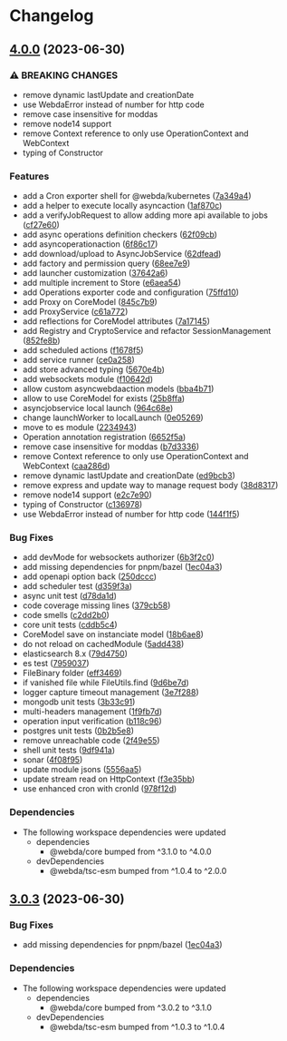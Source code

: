 # Changelog

## [4.0.0](https://github.com/loopingz/webda.io/compare/async-v3.0.3...async-v4.0.0) (2023-06-30)


### ⚠ BREAKING CHANGES

* remove dynamic lastUpdate and creationDate
* use WebdaError instead of number for http code
* remove case insensitive for moddas
* remove node14 support
* remove Context reference to only use OperationContext and WebContext
* typing of Constructor

### Features

* add a Cron exporter shell for @webda/kubernetes ([7a349a4](https://github.com/loopingz/webda.io/commit/7a349a430fe8dfd8a3cc3491cac00c41dc97c362))
* add a helper to execute locally asyncaction ([1af870c](https://github.com/loopingz/webda.io/commit/1af870c301ccc2cf971567e7f133ff52b5d995c7))
* add a verifyJobRequest to allow adding more api available to jobs ([cf27e60](https://github.com/loopingz/webda.io/commit/cf27e6055a6bfe4b18c428a18a57245b726a00df))
* add async operations definition checkers ([62f09cb](https://github.com/loopingz/webda.io/commit/62f09cb76ae32fc8f95a1a5b260acb118a230674))
* add asyncoperationaction ([6f86c17](https://github.com/loopingz/webda.io/commit/6f86c17d174c5ddc94563ba9b9ab973e8f4bb17f))
* add download/upload to AsyncJobService ([62dfead](https://github.com/loopingz/webda.io/commit/62dfeadccf7299c073755483df8b0c22b38f5992))
* add factory and permission query ([68ee7e9](https://github.com/loopingz/webda.io/commit/68ee7e92b0e0747b9ca1d796fcfb25919a5b58b2))
* add launcher customization ([37642a6](https://github.com/loopingz/webda.io/commit/37642a680234b505049c97d4814ef677bb5f03e5))
* add multiple increment to Store ([e6aea54](https://github.com/loopingz/webda.io/commit/e6aea54d2908e43816cd8043a0fdf209e5b04707))
* add Operations exporter code and configuration ([75ffd10](https://github.com/loopingz/webda.io/commit/75ffd1064a56f81f9df33e1babe5c10d31f2680f))
* add Proxy on CoreModel ([845c7b9](https://github.com/loopingz/webda.io/commit/845c7b91d6704ed07cb17a8ee17ac50878b9880c))
* add ProxyService ([c61a772](https://github.com/loopingz/webda.io/commit/c61a77284205c20bf12e305b6c7c88987ed62a43))
* add reflections for CoreModel attributes ([7a17145](https://github.com/loopingz/webda.io/commit/7a17145f5b4495ee124931c79b77afee2031bdb7))
* add Registry and CryptoService and refactor SessionManagement ([852fe8b](https://github.com/loopingz/webda.io/commit/852fe8b076736530e18becc1479814d1cf03ccfc))
* add scheduled actions ([f1678f5](https://github.com/loopingz/webda.io/commit/f1678f5bf8693c6d252d9f30bcd41020a2580d51))
* add service runner ([ce0a258](https://github.com/loopingz/webda.io/commit/ce0a25837672ce33be97cc4de9839e8d542d735f))
* add store advanced typing ([5670e4b](https://github.com/loopingz/webda.io/commit/5670e4b95fae9325dd60ad131e038eeea3c26a73))
* add websockets module ([f10642d](https://github.com/loopingz/webda.io/commit/f10642d646ebef5b5ff1c62a87c4fb28fcabfef0))
* allow custom asyncwebdaaction models ([bba4b71](https://github.com/loopingz/webda.io/commit/bba4b71db1cf5681b1be576c5363d925b05c228d))
* allow to use CoreModel for exists ([25b8ffa](https://github.com/loopingz/webda.io/commit/25b8ffa3009c409f9476c20df3708a49d33ae787))
* asyncjobservice local launch ([964c68e](https://github.com/loopingz/webda.io/commit/964c68edf497a16ad75048726daaa9a466f56a1d))
* change launchWorker to localLaunch ([0e05269](https://github.com/loopingz/webda.io/commit/0e052690880a6d5a4a4215af7e3c7abd18436a95))
* move to es module ([2234943](https://github.com/loopingz/webda.io/commit/22349431f8241fda7a10ecdeb6563a676b935320))
* Operation annotation registration ([6652f5a](https://github.com/loopingz/webda.io/commit/6652f5af75b466b90ff0706abdf2e4a7a08ef318))
* remove case insensitive for moddas ([b7d3336](https://github.com/loopingz/webda.io/commit/b7d333632adeb037141d54da43701a1f34ee09f5))
* remove Context reference to only use OperationContext and WebContext ([caa286d](https://github.com/loopingz/webda.io/commit/caa286d8d077ee3e4932952e34f2e80bfed0bdf3))
* remove dynamic lastUpdate and creationDate ([ed9bcb3](https://github.com/loopingz/webda.io/commit/ed9bcb30691a5ff0c4c3769d572f39548c6d9b05))
* remove express and update way to manage request body ([38d8317](https://github.com/loopingz/webda.io/commit/38d8317566519d2a4f2fd47db56f7502219c13bb))
* remove node14 support ([e2c7e90](https://github.com/loopingz/webda.io/commit/e2c7e9094da104ad443d06d65f16fa80a0ddda23))
* typing of Constructor ([c136978](https://github.com/loopingz/webda.io/commit/c136978becd71f63d0eb985b62d274c218b0e3b0))
* use WebdaError instead of number for http code ([144f1f5](https://github.com/loopingz/webda.io/commit/144f1f510111048b3282524a2609c449c5bc5de7))


### Bug Fixes

* add devMode for websockets authorizer ([6b3f2c0](https://github.com/loopingz/webda.io/commit/6b3f2c036de94cef257a0d75bd8d1737e7cc64ba))
* add missing dependencies for pnpm/bazel ([1ec04a3](https://github.com/loopingz/webda.io/commit/1ec04a375998ee7a7a00ea03c30a2960b7778d6b))
* add openapi option back ([250dccc](https://github.com/loopingz/webda.io/commit/250dcccfaeb665014eb5c4399210682fa06bfb49))
* add scheduler test ([d359f3a](https://github.com/loopingz/webda.io/commit/d359f3ac1bc1240c7e9c13d31ce2cbecf06ebc32))
* async unit test ([d78da1d](https://github.com/loopingz/webda.io/commit/d78da1d8d53283a7ef6a0e3db31e20003d335751))
* code coverage missing lines ([379cb58](https://github.com/loopingz/webda.io/commit/379cb588306557e23698cb6dbc6fab430b3c12f9))
* code smells ([c2dd2b0](https://github.com/loopingz/webda.io/commit/c2dd2b08ee21ec4b88ec8901820d394a99b780df))
* core unit tests ([cddb5c4](https://github.com/loopingz/webda.io/commit/cddb5c480057020651f3e4e4337396c979b83ca7))
* CoreModel save on instanciate model ([18b6ae8](https://github.com/loopingz/webda.io/commit/18b6ae896e2483c80d9a827eab4a679a889ae941))
* do not reload on cachedModule ([5add438](https://github.com/loopingz/webda.io/commit/5add438d5b9a4d28dcdca172e721fa0d7949bfc2))
* elasticsearch 8.x ([79d4750](https://github.com/loopingz/webda.io/commit/79d4750f9490ac0ee0923e6fcc00493ed3815981))
* es test ([7959037](https://github.com/loopingz/webda.io/commit/79590378cb43fb15d8acd0e0eabf5cf972d41df5))
* FileBinary folder ([eff3469](https://github.com/loopingz/webda.io/commit/eff346975968e64304e90e9d59e286e2dba53642))
* if vanished file while FileUtils.find ([9d6be7d](https://github.com/loopingz/webda.io/commit/9d6be7dc536ce88bc1d2de1a8b020cbef72fc7b6))
* logger capture timeout management ([3e7f288](https://github.com/loopingz/webda.io/commit/3e7f288a2de1fb4880824343289b021b1cadcba5))
* mongodb unit tests ([3b33c91](https://github.com/loopingz/webda.io/commit/3b33c915d76d827adb41346d87afb1dbdb825ae1))
* multi-headers management ([1f9fb7d](https://github.com/loopingz/webda.io/commit/1f9fb7d1cb2f10b4a348ecaac95f66d3b850e8bc))
* operation input verification ([b118c96](https://github.com/loopingz/webda.io/commit/b118c96fd22852f1cffe8bb8487be322279acb88))
* postgres unit tests ([0b2b5e8](https://github.com/loopingz/webda.io/commit/0b2b5e806c5e5f788514ca9a853c167e74128e7e))
* remove unreachable code ([2f49e55](https://github.com/loopingz/webda.io/commit/2f49e5517e232b981b85a06ed8a9d7a54d3fb169))
* shell unit tests ([9df941a](https://github.com/loopingz/webda.io/commit/9df941abc1d32bf2be1b37f5f92123928311082d))
* sonar ([4f08f95](https://github.com/loopingz/webda.io/commit/4f08f951407a9f39e3ce540ea3212970af38112f))
* update module jsons ([5556aa5](https://github.com/loopingz/webda.io/commit/5556aa5c33ff458ee3bd4e07f32c6a5dae430c8b))
* update stream read on HttpContext ([f3e35bb](https://github.com/loopingz/webda.io/commit/f3e35bbcfb68aaa8d3f14c8f8f4d19153145191b))
* use enhanced cron with cronId ([978f12d](https://github.com/loopingz/webda.io/commit/978f12dc3349eeada91afbc22bb23afdfafff38a))


### Dependencies

* The following workspace dependencies were updated
  * dependencies
    * @webda/core bumped from ^3.1.0 to ^4.0.0
  * devDependencies
    * @webda/tsc-esm bumped from ^1.0.4 to ^2.0.0

## [3.0.3](https://github.com/loopingz/webda.io/compare/async-v3.0.2...async-v3.0.3) (2023-06-30)


### Bug Fixes

* add missing dependencies for pnpm/bazel ([1ec04a3](https://github.com/loopingz/webda.io/commit/1ec04a375998ee7a7a00ea03c30a2960b7778d6b))


### Dependencies

* The following workspace dependencies were updated
  * dependencies
    * @webda/core bumped from ^3.0.2 to ^3.1.0
  * devDependencies
    * @webda/tsc-esm bumped from ^1.0.3 to ^1.0.4

